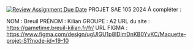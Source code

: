 [![Review Assignment Due Date](https://classroom.github.com/assets/deadline-readme-button-22041afd0340ce965d47ae6ef1cefeee28c7c493a6346c4f15d667ab976d596c.svg)](https://classroom.github.com/a/tqlspz30)
PROJET SAE 105 2024
À compléter :

NOM : Breuil
PRÉNOM : Kilian
GROUPE : A2
URL du site : https://gametime.breuil-kilian.fr/fr/
URL FIGMA : https://www.figma.com/design/ugUlGU1p8IDimDnKB0YvKC/Maquette-projet-S1?node-id=19-10